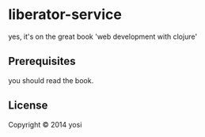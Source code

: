 # liberator-service

yes, it's on the great book 'web development with clojure'

## Prerequisites

you should read the book.

## License

Copyright © 2014 yosi
